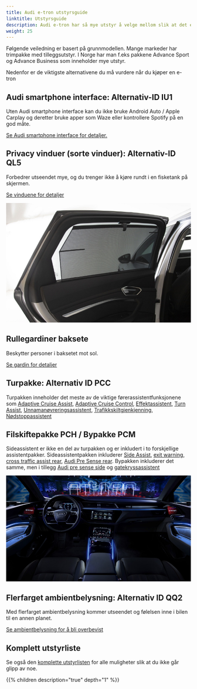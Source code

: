 ```yaml
---
title: Audi e-tron utstyrsguide
linktitle: Utstyrsguide
description: Audi e-tron har så mye utstyr å velge mellom slik at det er nesten umulig å ha oversikten. Her prøver vi å hjelpe deg med å velge de viktigste. 
weight: 25
---
```


Følgende veiledning er basert på grunnmodellen. Mange markeder har trimpakke med tilleggsutstyr. I Norge har man f.eks pakkene Advance Sport og Advance Business som inneholder mye utstyr.

Nedenfor er de viktigste alternativene du må vurdere når du kjøper en e-tron

## Audi smartphone interface: Alternativ-ID IU1

Uten Audi smartphone interface kan du ikke bruke Android Auto / Apple Carplay og deretter bruke apper som Waze eller kontrollere Spotify på en god måte.

[Se Audi smartphone interface for detaljer.](../technology/uiandoperations/smartphoneinterface/)

## Privacy vinduer (sorte vinduer): Alternativ-ID QL5

Forbedrer utseendet mye, og du trenger ikke å kjøre rundt i en fisketank på skjermen.

[Se vinduene for detaljer](../exterior/windows/#privacy-glass)

![3y4](3y4.jpg)

## Rullegardiner baksete

Beskytter personer i baksetet mot sol.

[Se gardin for detaljer](../interior/curtain)

## Turpakke: Alternativ ID PCC

Turpakken inneholder det meste av de viktige førerassistentfunksjonene som [Adaptive Cruise Assist](../technology/drivingassistance/adaptivecruiseassist/), [Adaptive Cruise Control](../technology/drivingassistance/adaptivecruisecontrol/), [Effektassistent](../technology/drivingassistance/predictiveefficiencyassist/), [Turn Assist](../technology/drivingassistance/turnasist/), [Unnamanøvreringsassistent](../technology/drivingassistance/collisionavoidanceassist/), [Trafikkskiltgjenkjenning](../technology/drivingassistance/trafikskiltgjenkjenning/), [Nødstoppassistent](../technology/drivingassistance/emergencyassist/)

## Filskiftepakke PCH / Bypakke PCM

Sideassistent er ikke en del av turpakken og er inkludert i to forskjellige assistentpakker. Sideassistentpakken inkluderer [Side Assist](../technology/drivingassistance/sideassist/), [exit warning](../technology/drivingassistance/exitwarning/), [cross traffic assist rear](../technology/drivingassistance/crosstrafficassistrear/), [Audi Pre Sense rear](../technology/drivingassistance/presenserear/). Bypakken inkluderer det samme, men i tillegg [Audi pre sense side](../technology/drivingassistance/presenseside/) og [gatekryssassistent](../technology/drivingassistance/crossingassist/)

![QQ2](qq2.jpg)

## Flerfarget ambientbelysning: Alternativ ID QQ2

Med flerfarget ambientbelysning kommer utseendet og følelsen inne i bilen til en annen planet.

[Se ambientbelysning for å bli overbevist](../interior/ambientlights/)

## Komplett utstyrliste

Se også den  [komplette utstyrlisten](list) for alle muligheter slik at du ikke går glipp av noe.

{{% children description="true" depth="1" %}}
